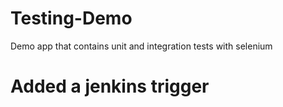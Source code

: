 # Testing-Demo

Demo app that contains unit and integration tests with selenium

# Added a jenkins trigger
